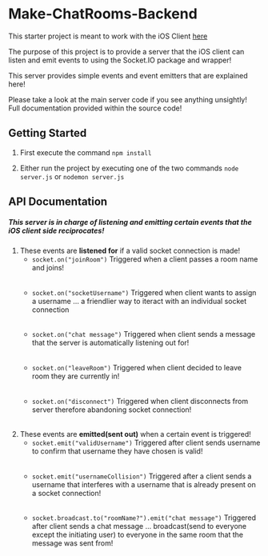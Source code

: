 # Make-ChatRooms-Backend

This starter project is meant to work with the iOS Client [here](https://github.com/Make-School-Labs/Make-ChatRooms)

The purpose of this project is to provide a server that the iOS client can listen and emit events to using the Socket.IO package and wrapper!

This server provides simple events and event emitters that are explained here!

Please take a look at the main server code if you see anything unsightly! Full documentation provided within the source code!


## Getting Started

1. First execute the command `npm install`

2. Either run the project by executing one of the two commands `node server.js` or `nodemon server.js`

## API Documentation

##### This server is in charge of listening and emitting certain events that the iOS client side reciprocates!

1. These events are **listened for** if a valid socket connection is made!
    * `socket.on("joinRoom")` Triggered when a client passes a room name and joins!
    ######
    *  `socket.on("socketUsername")` Triggered when client wants to assign a username ... a friendlier way to iteract with an individual socket connection
    ######
    * `socket.on("chat message")` Triggered when client sends a message that the server is automatically listening out for!
    ######
    * `socket.on("leaveRoom")` Triggered when client decided to leave room they are currently in!
    ######
    * `socket.on("disconnect")` Triggered when client disconnects from server therefore abandoning socket connection!

######
2. These events are **emitted(sent out)** when a certain event is triggered!
    * `socket.emit("validUsername")` Triggered after client sends username to confirm that username they have chosen is valid!
    ######
    * `socket.emit("usernameCollision")` Triggered after a client sends a username that interferes with a username that is already present on a socket connection!
    ######
    * `socket.broadcast.to("roomName?").emit("chat message")` Triggered after client sends a chat message ... broadcast(send to everyone except the initiating user) to everyone in the same room that the message was sent from!